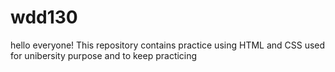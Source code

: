 # wdd130
hello everyone! This repository contains practice using HTML and CSS
used for unibersity purpose and to keep practicing 
